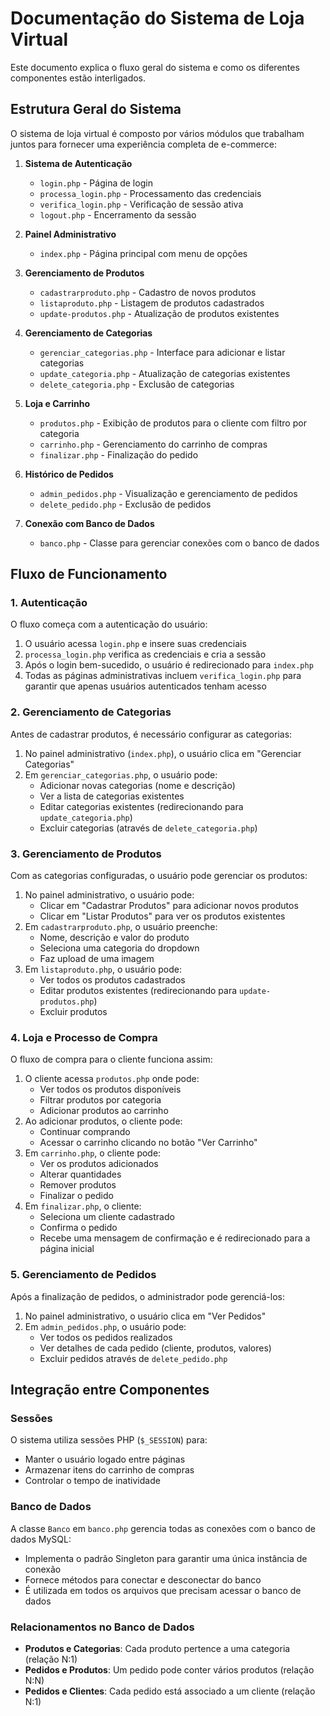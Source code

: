 # Documentação do Sistema de Loja Virtual

Este documento explica o fluxo geral do sistema e como os diferentes componentes estão interligados.

## Estrutura Geral do Sistema

O sistema de loja virtual é composto por vários módulos que trabalham juntos para fornecer uma experiência completa de e-commerce:

1. **Sistema de Autenticação**
   - `login.php` - Página de login
   - `processa_login.php` - Processamento das credenciais
   - `verifica_login.php` - Verificação de sessão ativa
   - `logout.php` - Encerramento da sessão

2. **Painel Administrativo**
   - `index.php` - Página principal com menu de opções

3. **Gerenciamento de Produtos**
   - `cadastrarproduto.php` - Cadastro de novos produtos
   - `listaproduto.php` - Listagem de produtos cadastrados
   - `update-produtos.php` - Atualização de produtos existentes

4. **Gerenciamento de Categorias**
   - `gerenciar_categorias.php` - Interface para adicionar e listar categorias
   - `update_categoria.php` - Atualização de categorias existentes
   - `delete_categoria.php` - Exclusão de categorias

5. **Loja e Carrinho**
   - `produtos.php` - Exibição de produtos para o cliente com filtro por categoria
   - `carrinho.php` - Gerenciamento do carrinho de compras
   - `finalizar.php` - Finalização do pedido

6. **Histórico de Pedidos**
   - `admin_pedidos.php` - Visualização e gerenciamento de pedidos
   - `delete_pedido.php` - Exclusão de pedidos

7. **Conexão com Banco de Dados**
   - `banco.php` - Classe para gerenciar conexões com o banco de dados

## Fluxo de Funcionamento

### 1. Autenticação

O fluxo começa com a autenticação do usuário:

1. O usuário acessa `login.php` e insere suas credenciais
2. `processa_login.php` verifica as credenciais e cria a sessão
3. Após o login bem-sucedido, o usuário é redirecionado para `index.php`
4. Todas as páginas administrativas incluem `verifica_login.php` para garantir que apenas usuários autenticados tenham acesso

### 2. Gerenciamento de Categorias

Antes de cadastrar produtos, é necessário configurar as categorias:

1. No painel administrativo (`index.php`), o usuário clica em "Gerenciar Categorias"
2. Em `gerenciar_categorias.php`, o usuário pode:
   - Adicionar novas categorias (nome e descrição)
   - Ver a lista de categorias existentes
   - Editar categorias existentes (redirecionando para `update_categoria.php`)
   - Excluir categorias (através de `delete_categoria.php`)

### 3. Gerenciamento de Produtos

Com as categorias configuradas, o usuário pode gerenciar os produtos:

1. No painel administrativo, o usuário pode:
   - Clicar em "Cadastrar Produtos" para adicionar novos produtos
   - Clicar em "Listar Produtos" para ver os produtos existentes
2. Em `cadastrarproduto.php`, o usuário preenche:
   - Nome, descrição e valor do produto
   - Seleciona uma categoria do dropdown
   - Faz upload de uma imagem
3. Em `listaproduto.php`, o usuário pode:
   - Ver todos os produtos cadastrados
   - Editar produtos existentes (redirecionando para `update-produtos.php`)
   - Excluir produtos

### 4. Loja e Processo de Compra

O fluxo de compra para o cliente funciona assim:

1. O cliente acessa `produtos.php` onde pode:
   - Ver todos os produtos disponíveis
   - Filtrar produtos por categoria
   - Adicionar produtos ao carrinho
2. Ao adicionar produtos, o cliente pode:
   - Continuar comprando
   - Acessar o carrinho clicando no botão "Ver Carrinho"
3. Em `carrinho.php`, o cliente pode:
   - Ver os produtos adicionados
   - Alterar quantidades
   - Remover produtos
   - Finalizar o pedido
4. Em `finalizar.php`, o cliente:
   - Seleciona um cliente cadastrado
   - Confirma o pedido
   - Recebe uma mensagem de confirmação e é redirecionado para a página inicial

### 5. Gerenciamento de Pedidos

Após a finalização de pedidos, o administrador pode gerenciá-los:

1. No painel administrativo, o usuário clica em "Ver Pedidos"
2. Em `admin_pedidos.php`, o usuário pode:
   - Ver todos os pedidos realizados
   - Ver detalhes de cada pedido (cliente, produtos, valores)
   - Excluir pedidos através de `delete_pedido.php`

## Integração entre Componentes

### Sessões

O sistema utiliza sessões PHP (`$_SESSION`) para:
- Manter o usuário logado entre páginas
- Armazenar itens do carrinho de compras
- Controlar o tempo de inatividade

### Banco de Dados

A classe `Banco` em `banco.php` gerencia todas as conexões com o banco de dados MySQL:
- Implementa o padrão Singleton para garantir uma única instância de conexão
- Fornece métodos para conectar e desconectar do banco
- É utilizada em todos os arquivos que precisam acessar o banco de dados

### Relacionamentos no Banco de Dados

- **Produtos e Categorias**: Cada produto pertence a uma categoria (relação N:1)
- **Pedidos e Produtos**: Um pedido pode conter vários produtos (relação N:N)
- **Pedidos e Clientes**: Cada pedido está associado a um cliente (relação N:1)

